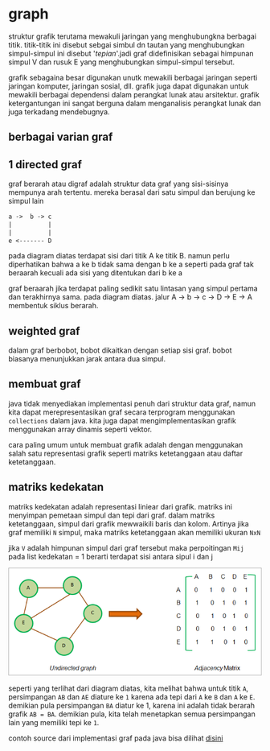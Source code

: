 # graph

struktur grafik terutama mewakuli jaringan yang menghubungkna berbagai titik. titik-titik ini disebut sebgai simbul dn tautan yang menghubungkan simpul-simpul ini disebut '_tepian_'.jadi graf didefinisikan sebagai himpunan simpul V dan rusuk E yang menghubungkan simpul-simpul tersebut.

grafik sebagaina besar digunakan unutk mewakili berbagai jaringan seperti jaringan komputer, jaringan sosial, dll. grafik juga dapat digunakan untuk mewakili berbagai dependensi dalam perangkat lunak atau arsitektur. grafik ketergantungan ini sangat berguna dalam menganalisis perangkat lunak dan juga terkadang mendebugnya.

## berbagai varian graf

## 1 directed graf

graf berarah atau digraf adalah struktur data graf yang sisi-sisinya mempunya arah tertentu. mereka berasal dari satu simpul dan berujung ke simpul lain

```
a ->  b -> c
|          |
|          |
e <------- D
```

pada diagram diatas terdapat sisi dari titik A ke titik B. namun perlu diperhatikan bahwa a ke b tidak sama dengan b ke a seperti pada graf tak beraarah kecuali ada sisi yang ditentukan dari b ke a

graf beraarah jika terdapat paling sedikit satu lintasan yang simpul pertama dan terakhirnya sama. pada diagram diatas. jalur A -> b -> c -> D -> E -> A membentuk siklus berarah.

## weighted graf

dalam graf berbobot, bobot dikaitkan dengan setiap sisi graf. bobot biasanya menunjukkan jarak antara dua simpul.


## membuat graf

java tidak menyediakan implementasi penuh dari struktur data graf, namun kita dapat merepresentasikan graf secara terprogram menggunakan ``collections`` dalam java. kita juga dapat mengimplementasikan grafik menggunakan array dinamis seperti vektor.

cara paling umum untuk membuat grafik adalah dengan menggunakan salah satu representasi grafik seperti matriks ketetanggaan atau daftar ketetanggaan.

## matriks kedekatan

matriks kedekatan adalah representasi liniear dari grafik. matriks ini menyimpan pemetaan simpul dan tepi dari graf. dalam matriks ketetanggaan, simpul dari grafik mewwaikili baris dan kolom. Artinya jika graf memiliki ``N`` simpul, maka matriks ketetanggaan akan memiliki ukuran ``NxN``

jika ``V`` adalah himpunan simpul dari graf tersebut maka perpoitingan ``Mij`` pada list kedekatan = 1 berarti terdapat sisi antara sipul i dan j

![u_graf](assets/u_graf.png)

seperti yang terlihat dari diagram diatas, kita melihat bahwa untuk titik ``A``, persimpangan ``AB`` dan ``AE`` diature ke ``1`` karena ada tepi dari ``A`` ke ``B`` dan ``A`` ke ``E``. demikian pula persimpangan ``BA`` diatur ke 1, karena ini adalah tidak berarah grafik ``AB = BA``. demikian pula, kita telah menetapkan semua persimpangan lain yang memiliki tepi ke ``1``.

contoh source dari implementasi graf pada java bisa dilihat [disini](ContohGraph.java)